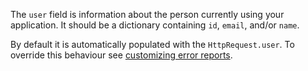 The `user` field is information about the person currently using your application. It should be a dictionary containing `id`, `email`, and/or `name`.

By default it is automatically populated with the `HttpRequest.user`. To override this behaviour see [customizing error reports](https://docs.bugsnag.com/platforms/python/django/customizing-error-reports/).
